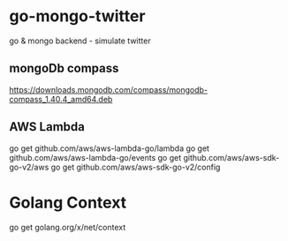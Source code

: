 # go-mongo-twitter
go &amp; mongo backend - simulate twitter

## mongoDb compass

https://downloads.mongodb.com/compass/mongodb-compass_1.40.4_amd64.deb

## AWS Lambda

go get github.com/aws/aws-lambda-go/lambda
go get github.com/aws/aws-lambda-go/events
go get github.com/aws/aws-sdk-go-v2/aws
go get github.com/aws/aws-sdk-go-v2/config

# Golang Context

go get golang.org/x/net/context

